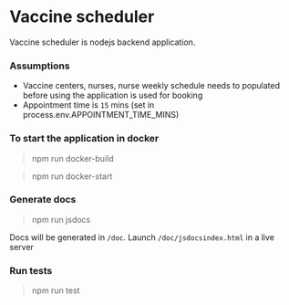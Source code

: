 # Vaccine scheduler

Vaccine scheduler is nodejs backend application.

### Assumptions

- Vaccine centers, nurses, nurse weekly schedule needs to populated before using the application is used for booking
- Appointment time is `15` mins (set in process.env.APPOINTMENT_TIME_MINS)

### To start the application in docker

> npm run docker-build

> npm run docker-start

### Generate docs

> npm run jsdocs

Docs will be generated in `/doc`. Launch `/doc/jsdocsindex.html` in a live server

### Run tests

> npm run test
